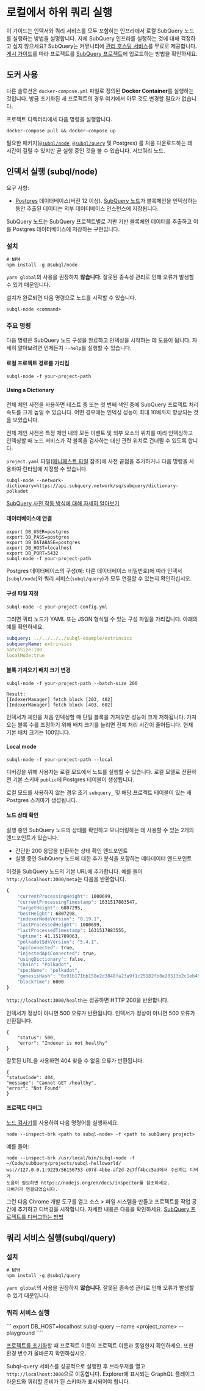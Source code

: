 # 로컬에서 하위 쿼리 실행

이 가이드는 인덱서와 쿼리 서비스를 모두 포함하는 인프라에서 로컬 SubQuery 노드를 실행하는 방법을 설명합니다. 자체 SubQuery 인프라를 실행하는 것에 대해 걱정하고 싶지 않으세요? SubQuery는 커뮤니티에 [관리 호스팅 서비스](https://explorer.subquery.network)를 무료로 제공합니다. [게시 가이드](../publish/publish.md)를 따라 프로젝트를 [SubQuery 프로젝트](https://project.subquery.network)에 업로드하는 방법을 확인하세요.

## 도커 사용

다른 솔루션은 `docker-compose.yml` 파일로 정의된 <strong>Docker Container</strong>를 실행하는 것입니다. 방금 초기화된 새 프로젝트의 경우 여기에서 아무 것도 변경할 필요가 없습니다.

프로젝트 디렉터리에서 다음 명령을 실행합니다.

```shell
docker-compose pull && docker-compose up
```

필요한 패키지([`@subql/node`](https://www.npmjs.com/package/@subql/node), [`@subql/query`](https://www.npmjs.com/package/@subql/query) 및 Postgres) 를 처음 다운로드하는 데 시간이 걸릴 수 있지만 곧 실행 중인 것을 볼 수 있습니다. 서브쿼리 노드.

## 인덱서 실행 (subql/node)

요구 사항:

- [Postgres](https://www.postgresql.org/) 데이터베이스(버전 12 이상). [SubQuery 노드](#start-a-local-subquery-node)가 블록체인을 인덱싱하는 동안 추출된 데이터는 외부 데이터베이스 인스턴스에 저장됩니다.

SubQuery 노드는 SubQuery 프로젝트별로 기판 기반 블록체인 데이터를 추출하고 이를 Postgres 데이터베이스에 저장하는 구현입니다.

### 설치

```shell
# NPM
npm install -g @subql/node
```

`yarn global`의 사용을 권장하지 **않습니다**. 잘못된 종속성 관리로 인해 오류가 발생할 수 있기 때문입니다.

설치가 완료되면 다음 명령으로 노드를 시작할 수 있습니다.

```shell
subql-node <command>
```

### 주요 명령

다음 명령은 SubQuery 노드 구성을 완료하고 인덱싱을 시작하는 데 도움이 됩니다. 자세히 알아보려면 언제든지 `--help`를 실행할 수 있습니다.

#### 로컬 프로젝트 경로를 가리킴

```
subql-node -f your-project-path
```

#### Using a Dictionary

전체 체인 사전을 사용하면 테스트 중 또는 첫 번째 색인 중에 SubQuery 프로젝트 처리 속도를 크게 높일 수 있습니다. 어떤 경우에는 인덱싱 성능이 최대 10배까지 향상되는 것을 보았습니다.

전체 체인 사전은 특정 체인 내의 모든 이벤트 및 외부 요소의 위치를 미리 인덱싱하고 인덱싱할 때 노드 서비스가 각 블록을 검사하는 대신 관련 위치로 건너뛸 수 있도록 합니다.

`project.yaml` 파일([매니페스트 파일](../create/manifest.md) 참조)에 사전 끝점을 추가하거나 다음 명령을 사용하여 런타임에 지정할 수 있습니다.

```
subql-node --network-dictionary=https://api.subquery.network/sq/subquery/dictionary-polkadot
```

[SubQuery 사전 작동 방식에 대해 자세히 알아보기](../tutorials_examples/dictionary.md)

#### 데이터베이스에 연결

```
export DB_USER=postgres
export DB_PASS=postgres
export DB_DATABASE=postgres
export DB_HOST=localhost
export DB_PORT=5432
subql-node -f your-project-path 
````
Postgres 데이터베이스의 구성(예: 다른 데이터베이스 비밀번호)에 따라 인덱서(`subql/node`)와 쿼리 서비스(`subql/query`)가 모두 연결할 수 있는지 확인하십시오.

#### 구성 파일 지정

```
subql-node -c your-project-config.yml
```

그러면 쿼리 노드가 YAML 또는 JSON 형식일 수 있는 구성 파일을 가리킵니다. 아래의 예를 확인하세요.

```yaml
subquery: ../../../../subql-example/extrinsics
subqueryName: extrinsics
batchSize:100
localMode:true
```

#### 블록 가져오기 배치 크기 변경

```
subql-node -f your-project-path --batch-size 200

Result:
[IndexerManager] fetch block [203, 402]
[IndexerManager] fetch block [403, 602]
```

인덱서가 체인을 처음 인덱싱할 때 단일 블록을 가져오면 성능이 크게 저하됩니다. 가져오는 블록 수를 조정하기 위해 배치 크기를 늘리면 전체 처리 시간이 줄어듭니다. 현재 기본 배치 크기는 100입니다.

#### Local mode

```
subql-node -f your-project-path --local
```

디버깅을 위해 사용자는 로컬 모드에서 노드를 실행할 수 있습니다. 로컬 모델로 전환하면 기본 스키마 `public`에 Postgres 테이블이 생성됩니다.

로컬 모드를 사용하지 않는 경우 초기 `subquery_` 및 해당 프로젝트 테이블이 있는 새 Postgres 스키마가 생성됩니다.


#### 노드 상태 확인

실행 중인 SubQuery 노드의 상태를 확인하고 모니터링하는 데 사용할 수 있는 2개의 엔드포인트가 있습니다.

- 간단한 200 응답을 반환하는 상태 확인 엔드포인트
- 실행 중인 SubQuery 노드에 대한 추가 분석을 포함하는 메타데이터 엔드포인트

이것을 SubQuery 노드의 기본 URL에 추가합니다. 예를 들어 `http://localhost:3000/meta`는 다음을 반환합니다.

```bash
{
    "currentProcessingHeight": 1000699,
    "currentProcessingTimestamp": 1631517883547,
    "targetHeight": 6807295,
    "bestHeight": 6807298,
    "indexerNodeVersion": "0.19.1",
    "lastProcessedHeight": 1000699,
    "lastProcessedTimestamp": 1631517883555,
    "uptime": 41.151789063,
    "polkadotSdkVersion": "5.4.1",
    "apiConnected": true,
    "injectedApiConnected": true,
    "usingDictionary": false,
    "chain": "Polkadot",
    "specName": "polkadot",
    "genesisHash": "0x91b171bb158e2d3848fa23a9f1c25182fb8e20313b2c1eb49219da7a70ce90c3",
    "blockTime": 6000
}
```

`http://localhost:3000/health`는 성공하면 HTTP 200을 반환합니다.

인덱서가 정상이 아니면 500 오류가 반환됩니다. 인덱서가 정상이 아니면 500 오류가 반환됩니다.

```shell
{
    "status": 500,
    "error": "Indexer is not healthy"
}
```

잘못된 URL을 사용하면 404 찾을 수 없음 오류가 반환됩니다.

```shell
{
"statusCode": 404,
"message": "Cannot GET /healthy",
"error": "Not Found"
}
```

#### 프로젝트 디버그

[노드 검사기](https://nodejs.org/en/docs/guides/debugging-getting-started/)를 사용하여 다음 명령어를 실행하세요.

```shell
node --inspect-brk <path to subql-node> -f <path to subQuery project>
```

예를 들어:
```shell
node --inspect-brk /usr/local/bin/subql-node -f ~/Code/subQuery/projects/subql-helloworld/
ws://127.0.0.1:9229/56156753-c07d-4bbe-af2d-2c7ff4bcc5ad에서 수신하는 디버거
도움이 필요하면 https://nodejs.org/en/docs/inspector를 참조하세요.
디버거가 연결되었습니다.
```
그런 다음 Chrome 개발 도구를 열고 소스 > 파일 시스템을 만들고 프로젝트를 작업 공간에 추가하고 디버깅을 시작합니다. 자세한 내용은 다음을 확인하세요. [SubQuery 프로젝트를 디버그하는 방법](https://doc.subquery.network/tutorials_examples/debug-projects/)
## 쿼리 서비스 실행(subql/query)

### 설치

```shell
# NPM
npm install -g @subql/query
```

`yarn global`의 사용을 권장하지 **않습니다**. 잘못된 종속성 관리로 인해 오류가 발생할 수 있기 때문입니다.

### 쿼리 서비스 실행
``` export DB_HOST=localhost subql-query --name <project_name> --playground ````

[프로젝트를 초기화](../quickstart/quickstart.md#initialise-the-starter-subquery-project)할 때 프로젝트 이름이 프로젝트 이름과 동일한지 확인하세요. 또한 환경 변수가 올바른지 확인하십시오.

Subql-query 서비스를 성공적으로 실행한 후 브라우저를 열고 `http://localhost:3000`으로 이동합니다. Explorer에 표시되는 GraphQL 플레이그라운드와 쿼리할 준비가 된 스키마가 표시되어야 합니다.
